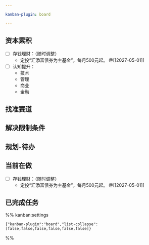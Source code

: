 ```yaml
---

kanban-plugin: board

---
```


## 资本累积

- [ ] 存钱理财：（随时调整）
	- 定投“汇添富债券为主基金”，每月500元起。
	@[[2027-05-01]]
- [ ] 认知提升：
	- 技术
	- 管理
	- 商业
	- 金融


## 找准赛道



## 解决限制条件



## 规划-待办



## 当前在做

- [ ] 存钱理财：（随时调整）
	- 定投“汇添富债券为主基金”，每月500元起。
	@[[2027-05-01]]


## 已完成任务





%% kanban:settings
```
{"kanban-plugin":"board","list-collapse":[false,false,false,false,false,false]}
```
%%